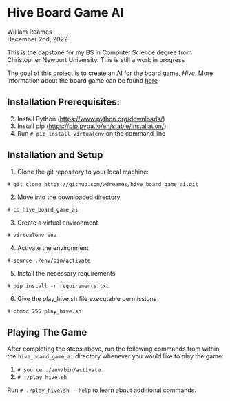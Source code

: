 # Hive Board Game AI

William Reames\
December 2nd, 2022

This is the capstone for my BS in Computer Science degree from Christopher Newport University. This is still a work in progress

The goal of this project is to create an AI for the board game, *Hive*. More information about the board game can be found [here](https://boardgamegeek.com/boardgame/2655/hive)

## Installation Prerequisites:
2. Install Python (https://www.python.org/downloads/)
3. Install pip (https://pip.pypa.io/en/stable/installation/)
4. Run `# pip install virtualenv` on the command line

## Installation and Setup
1. Clone the git repository to your local machine:

`# git clone https://github.com/wdreames/hive_board_game_ai.git`

2. Move into the downloaded directory

`# cd hive_board_game_ai`

3. Create a virtual environment

`# virtualenv env`

4. Activate the environment

`# source ./env/bin/activate`

5. Install the necessary requirements

`# pip install -r requirements.txt`

6. Give the play_hive.sh file executable permissions

`# chmod 755 play_hive.sh`

## Playing The Game

After completing the steps above, run the following commands from within the `hive_board_game_ai` directory whenever you would like to play the game:

1. `# source ./env/bin/activate`
2. `# ./play_hive.sh`

Run `# ./play_hive.sh --help` to learn about additional commands.
